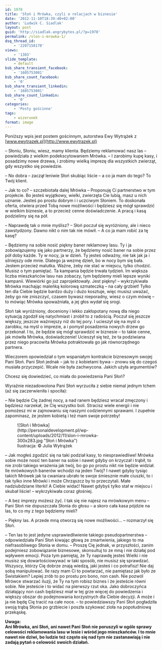 ```yaml
---
id: 1978
title: 'Słoń i Mrówka, czyli o relacjach w biznesie'
date: '2012-11-10T18:39:40+02:00'
author: 'Ludwik C. Siadlak'
layout: post
guid: 'http://siadlak.angrybytes.pl/?p=1978'
permalink: /slon-i-mrowka-1/
dsq_thread_id:
    - '2207158178'
views:
    - '1303'
slide_template:
    - default
bsb_share_transient_facebook:
    - '1605753001'
bsb_share_count_facebook:
    - '0'
bsb_share_transient_linkedin:
    - '1605753001'
bsb_share_count_linkedin:
    - '0'
categories:
    - 'Posty gościnne'
tags:
    - wizerunek
format: image
---
```


Poniższy wpis jest postem gościnnym, autorstwa Ewy Wytrążek z [www.ewytrazek.pl](http://www.ewytrazek.pl)

– Słoniu, Słoniu, wiesz, mamy klienta. Będziemy reklamować nasz las – powiedziała z wielkim podekscytowaniem Mrówka. – I zarobimy kupę kasy, i posadzimy nowe drzewa, i zrobimy wielką imprezę dla wszystkich zwierząt, gdy wszystko się powiedzie.

– No dobra – zaczął leniwie Słoń skubiąc liście – a co ja mam do tego? To Twój klient.

– Jak to co? – szczebiotała dalej Mrówka – Proponuję Ci partnerstwo w tym projekcie. Bo jesteś wyjątkowy, wielki, zwierzęta Cie lubią, masz u nich uznanie. Jesteś po prostu dobrym i i uczciwym Słoniem. To doskonała oferta, otwiera przed Tobą nowe możliwości i będziesz się mógł sprawdzić w wielkim biznesie, a to przecież cenne doświadczenie. A pracą i kasą podzielimy się na pół.

– Naprawdę tak o mnie myślisz? – Słoń poczuł się wyróżniony, ale i nieco zawstydzony. Dawno nikt o nim tak nie mówił. – A co ja mam robić za tę kasę?

– Będziemy na sobie nosić piękny baner reklamowy lasu. Ty i ja zobowiązujemy się jako partnerzy, że będziemy nosić baner na sobie przez pół doby każde. Ty w nocy, ja w dzień. Ty jesteś odważny, nie tak jak ja i silniejszy ode mnie. Dlatego ja wezmę dzień, bo w nocy bym się bała. Jestem przecież malutka. Ważne, żeby nie stać w miejscu, tylko chodzić. Musisz o tym pamiętać. Ta kampania będzie trwała tydzień. Im większa liczba mieszkańców lasu nas zobaczy, tym będziemy mieli lepsze wyniki kampanii. Wiewiórki go już zaprojektowały. Jest piękny! – wykrzykiwała Mrówka machając maleńką kolorową szmateczką – na cały grzbiet! Tylko ten dla Ciebie będzie bardzo duży i dużo kosztuje, więc musisz uważać, żeby go nie zniszczyć, czasem bywasz nieporadny, wiesz o czym mówię – to mówiąc Mrówka spoważniała, a jej głos wydał się srogi.

Słoń tak wyróżniony, doceniony i lekko zakłopotany nową dla niego sytuacją zgodził się natychmiast i zrobił to z radością. Poczuł się jeszcze większy, jeszcze ważniejszy niż do tej pory. I ucieszył się na myśl o zarobku, na myśl o imprezie, a i pomysł posadzenia nowych drzew go przekonał. I to, że będzie się mógł sprawdzić w biznesie – to takie cenne, jak mówiła Mrówka, doświadczenie! Ucieszył się też, że ta podziwiana przez niego pracowita Mrówka potraktowała go jak równorzędnego partnera.

Wieczorem opowiedział o tym wspaniałym kontrakcie biznesowym swojej Pani Słoń. Pani Słoń jednak – jak to z kobietami bywa – znowu się do czegoś musiała przyczepić. Wcale nie była zachwycona. Jakich użyła argumentów?

Chcesz się dowiedzieć, co miała do powiedzenia Pani Słoń?

Wyraźnie niezadowolona Pani Słoń wyrzuciła z siebie niemal jednym tchem (aż się zaczerwieniła i spociła):

– Nie będzie Cię żadnej nocy, a nad ranem będziesz wracał zmęczony i będziesz narzekał, że Cię wszystko boli. Stracisz wiele energii i nie pomożesz mi w zajmowaniu się naszymi codziennymi sprawami. I zupełnie zapominasz, że jestem kobietą i też mam swoje potrzeby!

<figure aria-describedby="caption-attachment-1987" class="wp-caption alignleft" id="attachment_1987" style="width: 300px">![Słoń i Mrówka](http://personaldevelopment.pl/wp-content/uploads/2012/11/slon-i-mrowka-300x283.jpg "Słoń i Mrówka")<figcaption class="wp-caption-text" id="caption-attachment-1987">Ilustracja: © Julia Wytrążek</figcaption></figure>– Jak mogłeś zgodzić się na taki podział kasy, to niesprawiedliwe! Mrówka sobie może nosić ten baner na sobie i nawet gdyby on krzyczał i trąbił, to nie zrobi takiego wrażenia jak twój, bo go po prostu nikt nie będzie widział. Ile mrówkowych banerów wchodzi na jeden Twój? I nawet gdyby tysiąc takich Mrówek jak ta cwaniara ubrało te swoje śmiesznie małe ciuszki, to i tak tylko inne Mrówki i może Chrząszcz by to przeczytali. Małe nadziubdziane literki! A Ciebie widać! Nawet gdybyś tylko stał w miejscu i skubał liście! – wykrzykiwała coraz głośniej.

– A bez imprezy możesz żyć. I tak się nie najesz na mrówkowym menu – Pani Słoń nie dopuszczała Słonia do głosu – a skoro cała kasa pójdzie na las, to co my z tego będziemy mieli?

– Piękny las. A przede mną otworzą się nowe możliwości… – rozmarzył się Słoń.

– Ten las to jest jedyne usprawiedliwienie takiego pseudopartnerstwa – odpowiedziała Pani Słoń kiwając głową ze zmartwienia, jakiego to ma niefrasobliwego Słonia w domu. – Proszę Cię jednak, w przyszłości, zanim podejmiesz zobowiązanie biznesowe, skonsultuj to ze mną i nie działaj pod wpływem emocji. Poza tym pamiętaj, że Ty naprawdę jesteś Wielki i nie musisz się dowartościowywać w taki sposób, nie musisz się sprawdzać. Wszyscy, którzy Cię dobrze znają wiedzą, jaki jesteś i co potrafisz! Nie daj sobą manipulować. Ile razy mam Ci to powtarzać, nie pamiętasz jak było ze Świstakiem? Lepiej zrób to po prostu pro bono, non cash. Nie pozwól Mrówce stwarzać iluzji, że Ty na tym robisz biznes i że jesteście równi sobie. Nie jesteście i to widać na pierwszy rzut oka. Jako dobroczyńca działający non cash będziesz miał w tej grze więcej do powiedzenia i większy obszar do podejmowania korzystnych dla Ciebie decyzji. A może i ja nie będę Cię tracić na całe noce. – to powiedziawszy Pani Słoń pogładziła swoją trąbą Słonia po grzbiecie i poszła szykować zioła na popołudniową przekąskę.

**Uwaga:**  
 **Ani Mrówka, ani Słoń, ani nawet Pani Słoń nie poruszyli w ogóle sprawy celowości reklamowania lasu w lesie i wśród jego mieszkańców. I to mnie nawet nie dziwi, bo ludzie też często się nad tym nie zastanawiają i nie zadają pytań o celowość swoich działań.**